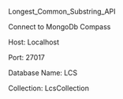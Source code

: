 Longest_Common_Substring_API

Connect to MongoDb Compass

Host: Localhost

Port: 27017

Database Name: LCS

Collection: LcsCollection
